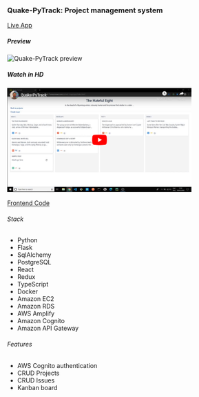 ### Quake-PyTrack: Project management system


[Live App](https://6e7l3m4eu6.execute-api.us-east-1.amazonaws.com/pytrack-stage/app/index.html)


##### Preview

<img src='./pytrack.gif' alt='Quake-PyTrack preview' />



##### Watch in HD

<a href="https://www.youtube.com/watch?v=2734FX6eGbU" 
target="_blank"><img src="./pytrack.png" 
alt="Quake-Track" width="428" height="241" /></a>



[Frontend Code](https://github.com/eozgit/pytrack-amp)



###### Stack
-   Python
-   Flask
-   SqlAlchemy
-   PostgreSQL
-   React
-   Redux
-   TypeScript
-   Docker
-   Amazon EC2
-   Amazon RDS
-   AWS Amplify
-   Amazon Cognito
-   Amazon API Gateway



###### Features
-   AWS Cognito authentication
-   CRUD Projects
-   CRUD Issues
-   Kanban board